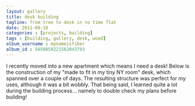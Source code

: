 ```yaml
---
layout: gallery
title: desk building
tagline: from tree to desk in no time flat
date: 2011-09-10
categories : [projects, building]
tags : [building, gallery, desk, wood]
album_username : mynameisfiber
album_id : 5650859221562043793
---
```


I recently moved into a new apartment which means I need a desk!  Below is the
construction of my "made to fit in my tiny NY room" desk, which spanned over a
couple of days.  The resulting structure was perfect for my uses, although it
was a bit wobbly.  That being said, I learned quite a lot during the building
process... namely to double check my plans before building!
